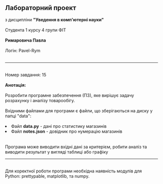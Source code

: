 <h2>Лабораторний проект</h2>
з дисципліни <b>"Уведення в комп'ютерні науки"</b><br><br>
Студента 1 курсу 4 групи ФІТ<br><br>
<b>Римаровича Павла</b><br><br>
Логін: Pavel-Rym<br><br>
<hr><br>
Номер завдання: 15<br><br>
<b>Анотація:</b><br><br>
Розробити програмне забезпечення (ПЗ), яке вирішує задачу розрахунку і аналізу товарообігу.<br>
<br>
Вхідними файлами для програми є файли, що зберігаються на диску у папці "data": <br><br>
<li>Файл <b>data.py</b> - дані про статистику магазинів </li>
<li>Файл <b>notes.json</b> - довідник про нумерацію магазинів</li><br><br>
Програма може виводити вхідні дані за критерієм, робити аналіз та виводити результат у вигляді таблиці або графіку<br><hr><br>
Для коректної роботи програми необхідна наявність модулів для Python: prettypable, matplotlib, та numpy.




